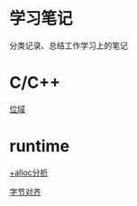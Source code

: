 # 学习笔记
分类记录、总结工作学习上的笔记

# C/C++
[位域](https://github.com/kinkenyuen/Learning-Notes/blob/main/C:C%2B%2B/%E4%BD%8D%E5%9F%9F.md)

# runtime

[+alloc分析](https://github.com/kinkenyuen/iOS-Notes/blob/main/runtime/%2Balloc%E5%88%86%E6%9E%90.md)

[字节对齐](https://github.com/kinkenyuen/iOS-Notes/blob/main/runtime/%E5%AD%97%E8%8A%82%E5%AF%B9%E9%BD%90.md)


